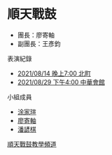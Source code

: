 # 順天戰鼓

- 團長：廖寄軸
- 副團長：王彥鈞

表演紀錄

- [2021/08/14 晚上7:00 北町]()
- [2021/08/29 下午4:00 中華會館]()

小組成員

- [涂家瑄](https://pecu.github.io/PecuLab4SEP/%E6%B6%82%E5%AE%B6%E7%91%84/)
- [廖寄軸](https://pecu.github.io/PecuLab4SEP/%E5%BB%96%E5%AF%84%E8%BB%B8/)
- [潘諺棋](https://github.com/pecu/PecuLab4SEP/tree/main/%E6%BD%98%E8%AB%BA%E6%A3%8B)


[順天戰鼓教學頻道](https://www.youtube.com/channel/UCS7KbYHQj6qi1EVAIlgRKZw/featured)